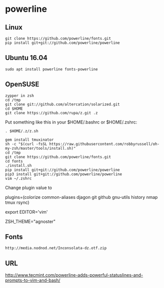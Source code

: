 # powerline
## Linux
```console
git clone https://github.com/powerline/fonts.git
pip install git+git://github.com/powerline/powerline
```
## Ubuntu 16.04
```console
sudo apt install powerline fonts-powerline
```
## OpenSUSE
```console
zypper in zsh
cd /tmp
git clone git://github.com/altercation/solarized.git
cd $HOME
git clone https://github.com/rupa/z.git .z
```
Put something like this in your $HOME/.bashrc or $HOME/.zshrc:
```console
. $HOME/.z/z.sh
```

```console
gem install tmuxinator
sh -c "$(curl -fsSL https://raw.githubusercontent.com/robbyrussell/oh-my-zsh/master/tools/install.sh)"
cd /tmp
git clone https://github.com/powerline/fonts.git
cd fonts
./install.sh
pip install git+git://github.com/powerline/powerline
pip3 install git+git://github.com/powerline/powerline
vim ~/.zshrc
```
Change plugin value to


plugins=(colorize common-aliases djagon git github gnu-utils history nmap tmux rsync)

export EDITOR='vim'

ZSH_THEME="agnoster"

## Fonts
```console
http://media.nodnod.net/Inconsolata-dz.otf.zip
```

## URL
http://www.tecmint.com/powerline-adds-powerful-statuslines-and-prompts-to-vim-and-bash/
